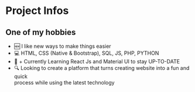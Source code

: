 # Project Infos

## One of my hobbies
- 🆕 I like new ways to make things easier
- 💻 HTML, CSS (Native & Bootstrap), SQL, JS, PHP, PYTHON
- 🌱 + Currently Learning React Js and Material UI to stay UP-TO-DATE
- 🔍 Looking to create a platform that turns creating website into a fun and quick <br/>
 process while using the latest technology
